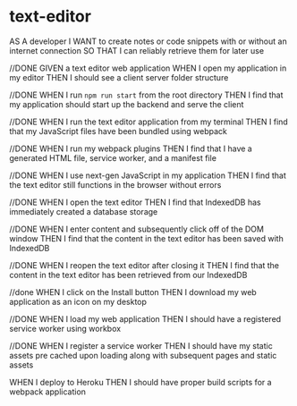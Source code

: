 # text-editor

AS A developer
I WANT to create notes or code snippets with or without an internet connection
SO THAT I can reliably retrieve them for later use

//DONE
GIVEN a text editor web application
WHEN I open my application in my editor
THEN I should see a client server folder structure

//DONE
WHEN I run `npm run start` from the root directory
THEN I find that my application should start up the backend and serve the client

//DONE
WHEN I run the text editor application from my terminal
THEN I find that my JavaScript files have been bundled using webpack

//DONE
WHEN I run my webpack plugins
THEN I find that I have a generated HTML file, service worker, and a manifest file

//DONE
WHEN I use next-gen JavaScript in my application
THEN I find that the text editor still functions in the browser without errors

//DONE
WHEN I open the text editor
THEN I find that IndexedDB has immediately created a database storage

//DONE
WHEN I enter content and subsequently click off of the DOM window
THEN I find that the content in the text editor has been saved with IndexedDB

//DONE
WHEN I reopen the text editor after closing it
THEN I find that the content in the text editor has been retrieved from our IndexedDB

//done
WHEN I click on the Install button
THEN I download my web application as an icon on my desktop

//DONE
WHEN I load my web application
THEN I should have a registered service worker using workbox

//DONE
WHEN I register a service worker
THEN I should have my static assets pre cached upon loading along with subsequent pages and static assets


WHEN I deploy to Heroku
THEN I should have proper build scripts for a webpack application